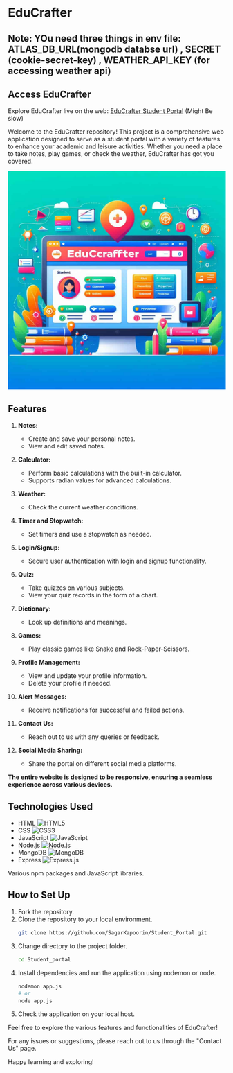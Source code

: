 # EduCrafter

## Note: YOu need three things in env file: ATLAS_DB_URL(mongodb databse url) , SECRET (cookie-secret-key)  , WEATHER_API_KEY (for accessing weather api)

## Access EduCrafter
Explore EduCrafter live on the web: [EduCrafter Student Portal](https://educrafter.onrender.com/login)  (Might Be slow)

Welcome to the EduCrafter repository! This project is a comprehensive web application designed to serve as a student portal with a variety of features to enhance your academic and leisure activities. Whether you need a place to take notes, play games, or check the weather, EduCrafter has got you covered.

<img src="Home_Icon/EduCrafter.jpg" alt="EduCrafter Image" width="700"/>

## Features

1. **Notes:**
   - Create and save your personal notes.
   - View and edit saved notes.

2. **Calculator:**
   - Perform basic calculations with the built-in calculator.
   - Supports radian values for advanced calculations.

3. **Weather:**
   - Check the current weather conditions.

4. **Timer and Stopwatch:**
   - Set timers and use a stopwatch as needed.

5. **Login/Signup:**
   - Secure user authentication with login and signup functionality.

6. **Quiz:**
   - Take quizzes on various subjects.
   - View your quiz records in the form of a chart.

7. **Dictionary:**
   - Look up definitions and meanings.

8. **Games:**
   - Play classic games like Snake and Rock-Paper-Scissors.

9. **Profile Management:**
   - View and update your profile information.
   - Delete your profile if needed.

10. **Alert Messages:**
    - Receive notifications for successful and failed actions.

11. **Contact Us:**
    - Reach out to us with any queries or feedback.

12. **Social Media Sharing:**
    - Share the portal on different social media platforms.

**The entire website is designed to be responsive, ensuring a seamless experience across various devices.**

## Technologies Used

- HTML ![HTML5](https://img.icons8.com/color/48/000000/html-5.png)
- CSS ![CSS3](https://img.icons8.com/color/48/000000/css3.png)
- JavaScript ![JavaScript](https://img.icons8.com/color/48/000000/javascript.png)
- Node.js ![Node.js](https://img.icons8.com/color/48/000000/nodejs.png)
- MongoDB ![MongoDB](https://img.icons8.com/color/48/000000/mongodb.png)
- Express ![Express.js]([https://img.icons8.com/ios-filled/50/000000/express.png](https://icons8.com/icon/kg46nzoJrmTR/express-js))

Various npm packages and JavaScript libraries.

## How to Set Up

1. Fork the repository.
2. Clone the repository to your local environment.
    ```bash
    git clone https://github.com/SagarKapoorin/Student_Portal.git
    ```
3. Change directory to the project folder.
    ```bash
    cd Student_portal
    ```
4. Install dependencies and run the application using nodemon or node.
    ```bash
    nodemon app.js
    # or
    node app.js
    ```
5. Check the application on your local host.

Feel free to explore the various features and functionalities of EduCrafter!

For any issues or suggestions, please reach out to us through the "Contact Us" page.

Happy learning and exploring!
